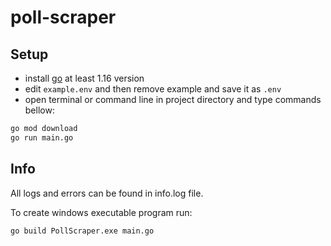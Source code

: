 # poll-scraper

## Setup

- install [go](https://golang.org/dl/) at least 1.16 version
- edit `example.env` and then remove example and save it as `.env`
- open terminal or command line in project directory and type commands bellow:

```sh
go mod download
go run main.go
```

## Info

All logs and errors can be found in info.log file.

To create windows executable program run:

```sh
go build PollScraper.exe main.go
```
